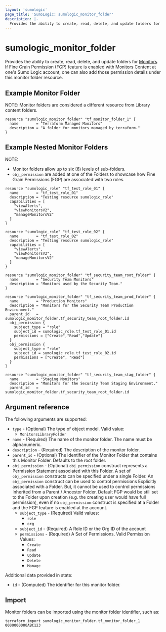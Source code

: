 ```yaml
---
layout: 'sumologic'
page_title: 'SumoLogic: sumologic_monitor_folder'
description: |-
  Provides the ability to create, read, delete, and update folders for Monitors.
---
```


# sumologic_monitor_folder

Provides the ability to create, read, delete, and update folders for [Monitors][1].
If Fine Grain Permission (FGP) feature is enabled with Monitors Content at one's Sumo Logic account, 
one can also add those permission details under this monitor folder resource. 

## Example Monitor Folder

NOTE: Monitor folders are considered a different resource from Library content folders.

```hcl
resource "sumologic_monitor_folder" "tf_monitor_folder_1" {
  name        = "Terraform Managed Monitors"
  description = "A folder for monitors managed by terraform."
}
```

## Example Nested Monitor Folders

NOTE: 
- Monitor folders allow up to six (6) levels of sub-folders.
- `obj_permission` are added at one of the Folders to showcase how Fine Grain Permissions (FGP) are associated with two roles. 


```hcl
resource "sumologic_role" "tf_test_role_01" {
  name        = "tf_test_role_01"
  description = "Testing resource sumologic_role"
  capabilities = [
    "viewAlerts",
    "viewMonitorsV2",
    "manageMonitorsV2"
  ]
}

resource "sumologic_role" "tf_test_role_02" {
  name        = "tf_test_role_02"
  description = "Testing resource sumologic_role"
  capabilities = [
    "viewAlerts",
    "viewMonitorsV2",
    "manageMonitorsV2"
  ]
}

resource "sumologic_monitor_folder" "tf_security_team_root_folder" {
  name        = "Security Team Monitors"
  description = "Monitors used by the Security Team."
}

resource "sumologic_monitor_folder" "tf_security_team_prod_folder" {
  name        = "Production Monitors"
  description = "Monitors for the Security Team Production Environment."
  parent_id   = sumologic_monitor_folder.tf_security_team_root_folder.id
  obj_permission {
    subject_type = "role"
    subject_id = sumologic_role.tf_test_role_01.id 
    permissions = ["Create","Read","Update"] 
  }
  obj_permission {
    subject_type = "role"
    subject_id = sumologic_role.tf_test_role_02.id
    permissions = ["Create", "Read"]
  }
}

resource "sumologic_monitor_folder" "tf_security_team_stag_folder" {
  name        = "Staging Monitors"
  description = "Monitors for the Security Team Staging Environment."
  parent_id   = sumologic_monitor_folder.tf_security_team_root_folder.id
```

## Argument reference

The following arguments are supported:

- `type` - (Optional) The type of object model. Valid value:
  - `MonitorsLibraryFolder`
- `name` - (Required) The name of the monitor folder. The name must be alphanumeric.
- `description` - (Required) The description of the monitor folder.
- `parent_id` - (Optional) The identifier of the Monitor Folder that contains this Monitor Folder. Defaults to the root folder.
- `obj_permission` - (Optional) `obj_permission` construct represents a Permission Statement associated with this Folder. A set of `obj_permission` constructs can be specified under a single Folder. An `obj_permission` construct can be used to control permissions Explicitly associated with a Folder. But, it cannot be used to control permissions Inherited from a Parent / Ancestor Folder.  Default FGP would be still set to the Folder upon creation (e.g. the creating user would have full permission), even if no `obj_permission` construct is specified at a Folder and the FGP feature is enabled at the account. 
  - `subject_type` - (Required) Valid values: 
    - `role` 
    - `org` 
  - `subject_id` - (Required) A Role ID or the Org ID of the account 
  - `permissions` - (Required) A Set of Permissions. Valid Permission Values: 
    - `Create`
    - `Read`
    - `Update` 
    - `Delete` 
    - `Manage`
    
Additional data provided in state:

- `id` - (Computed) The identifier for this monitor folder.

## Import

Monitor folders can be imported using the monitor folder identifier, such as:

```hcl
terraform import sumologic_monitor_folder.tf_monitor_folder_1 0000000000ABC123
```

[1]: https://help.sumologic.com/?cid=10020
